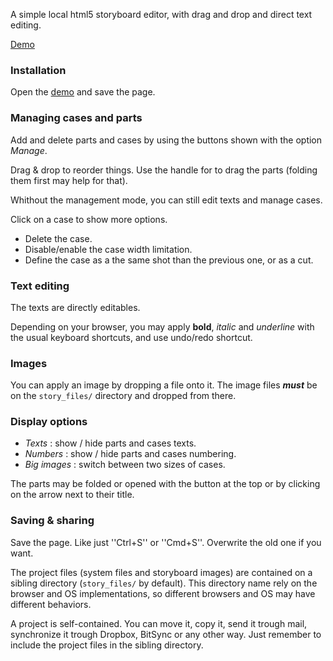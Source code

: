 A simple local html5 storyboard editor, with drag and drop and direct text editing.

[Demo][demo]

[demo]: https://cdn.rawgit.com/nliautaud/storynator/82b4ccce43b37ee3e66cd422af3799d3e81d78c2/story.html

### Installation

Open the [demo][demo] and save the page.

### Managing cases and parts

Add and delete parts and cases by using the buttons shown with the option *Manage*.

Drag & drop to reorder things. Use the handle for to drag the parts (folding them first may help for that).

Whithout the management mode, you can still edit texts and manage cases.

Click on a case to show more options.
- Delete the case.
- Disable/enable the case width limitation.
- Define the case as a the same shot than the previous one, or as a cut.

### Text editing

The texts are directly editables.

Depending on your browser, you may apply **bold**, *italic* and _underline_ with the usual keyboard shortcuts, and use undo/redo shortcut.

### Images

You can apply an image by dropping a file onto it. The image files _**must**_ be on the ``story_files/`` directory and dropped from there.

### Display options

- *Texts* : show / hide parts and cases texts.
- *Numbers* : show / hide parts and cases numbering.
- *Big images* : switch between two sizes of cases.

The parts may be folded or opened with the button at the top or by clicking on the arrow next to their title.

### Saving & sharing

Save the page. Like just ''Ctrl+S'' or ''Cmd+S''. Overwrite the old one if you want.

The project files (system files and storyboard images) are contained on a sibling directory (``story_files/`` by default). This directory name rely on the browser and OS implementations, so different browsers and OS may have different behaviors.

A project is self-contained. You can move it, copy it, send it trough mail, synchronize it trough Dropbox, BitSync or any other way. Just remember to include the project files in the sibling directory.

